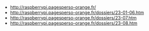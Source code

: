 - http://raspberrypi.pagesperso-orange.fr/
- http://raspberrypi.pagesperso-orange.fr/dossiers/23-01-06.htm
- http://raspberrypi.pagesperso-orange.fr/dossiers/23-07.htm
- http://raspberrypi.pagesperso-orange.fr/dossiers/23-08.htm
